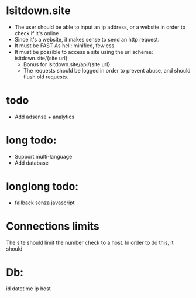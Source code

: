 # Isitdown.site
 * The user should be able to input an ip address, or a website in order to check if it's online
  * Since it's a website, it makes sense to send an http request.
 * It must be FAST As hell: minified, few css.
 * It must be possible to access a site using the url scheme: isitdown.site/{site url}
   * Bonus for isitdown.site/api/{site url}
   * The requests should be logged in order to prevent abuse, and should flush old requests.

# todo
 * Add adsense + analytics

# long todo:
 * Support multi-language
 * Add database

# longlong todo:
 * fallback senza javascript

# Connections limits
The site should limit the number check to a host. In order to do this, it should


# Db:

id datetime ip host
